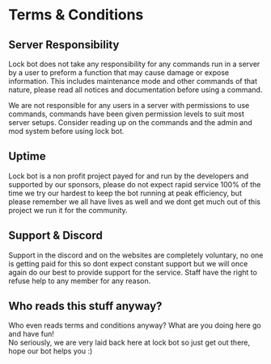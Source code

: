 # Terms & Conditions

## Server Responsibility

Lock bot does not take any responsibility for any commands run in a server by a user to preform a function that may cause damage or expose information. This includes maintenance mode and other commands of that nature, please read all notices and documentation before using a command.

We are not responsible for any users in a server with permissions to use commands, commands have been given permission levels to suit most server setups. Consider reading up on the commands and the admin and mod system before using lock bot.

## Uptime

Lock bot is a non profit project payed for and run by the developers and supported by our sponsors, please do not expect rapid service 100% of the time we try our hardest to keep the bot running at peak efficiency, but please remember we all have lives as well and  we dont get much out of this project we run it for the community.

## Support & Discord

Support in the discord and on the websites are completely voluntary, no one is getting paid for this so dont expect constant support but we will once again do our best to provide support for the service. Staff have the right to refuse help to any member for any reason.   

## Who reads this stuff anyway?

Who even reads terms and conditions anyway? What are you doing here go and have fun!  
No seriously, we are very laid back here at lock bot so just get out there, hope our bot helps you :\)

